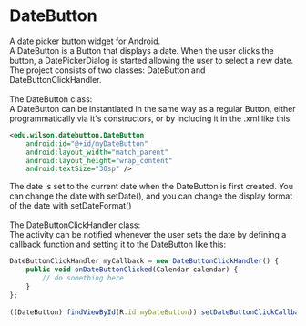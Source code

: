 DateButton
==========

A date picker button widget for Android. <br />
A DateButton is a Button that displays a date. When the user clicks the button, 
a DatePickerDialog is started allowing the user to select a new date. The project consists
of two classes: DateButton and DateButtonClickHandler.
<br /><br />
The DateButton class: <br />
A DateButton can be instantiated in the same way as a regular Button, either
programmatically via it's constructors, or by including it in the .xml like this:
<br />
```xml
<edu.wilson.datebutton.DateButton
    android:id="@+id/myDateButton"
    android:layout_width="match_parent"
    android:layout_height="wrap_content"
    android:textSize="30sp" />
```
The date is set to the current date when the DateButton is first created. You can change the
date with setDate(), and you can change the display format of the date with setDateFormat()
<br /><br />
The DateButtonClickHandler class: <br />
The activity can be notified whenever the user sets the date by defining a callback 
function and setting it to the DateButton like this:
```javascript
DateButtonClickHandler myCallback = new DateButtonClickHandler() {
	public void onDateButtonClicked(Calendar calendar) {
		// do something here
	}
};
	
((DateButton) findViewById(R.id.myDateButton)).setDateButtonClickCallback(myCallback);
```
